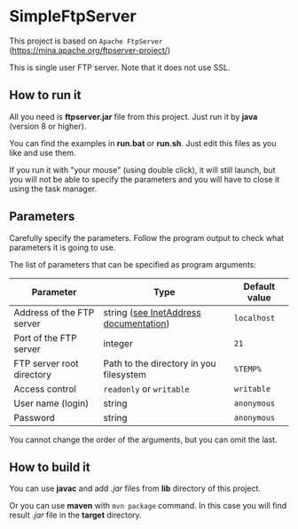 # SimpleFtpServer
This project is based on `Apache FtpServer` (https://mina.apache.org/ftpserver-project/)

This is single user FTP server. Note that it does not use SSL.

## How to run it
All you need is **ftpserver.jar** file from this project.
Just run it by **java** (version 8 or higher).

You can find the examples in **run.bat** or **run.sh**.
Just edit this files as you like and use them.

If you run it with "your mouse" (using double click), it will still launch, but you will not be able to specify the parameters   and you will have to close it using the task manager.

## Parameters

Carefully specify the parameters. Follow the program output to check what parameters it is going to use.

The list of parameters that can be specified as program arguments:

| Parameter                 |    Type | Default value |
| ------------------------- |---------| --------------|
| Address of the FTP server | string ([see InetAddress documentation](https://docs.oracle.com/javase/8/docs/api/java/net/InetAddress.html#getByName-java.lang.String-)) | `localhost`|
| Port of the FTP server    | integer | `21`|
| FTP server root directory | Path to the directory in you filesystem      |   `%TEMP%` |
| Access control            | `readonly` or `writable` |     `writable` |
| User name (login)         | string  |  `anonymous` |
| Password                  | string  |  `anonymous` |

You cannot change the order of the arguments, but you can omit the last.

## How to build it

You can use **javac** and add *.jar* files from **lib** directory of this project.

Or you can use **maven** with `mvn package` command. In this case you will find result *.jar* file in the **target** directory.
